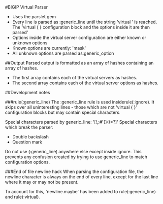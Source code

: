 #BIGIP Virtual Parser
- Uses the parslet gem
- Every line is parsed as :generic_line until the string 'virtual ' is reached. 
  The 'virtual { } configuration block and the options inside it are then 
  parsed'
- Options inside the virtual server configuration are either known or unknown 
  options
- Known options are currently: 'mask'
- All unknown options are parsed as:generic_option

##Output
Parsed output is formatted as an array of hashes containing an array of hashes.

 - The first array contains each of the virtual servers as hashes.
 - The second array contains each of the virtual server options as hashes.

##Development notes

###rule(:generic_line)
The :generic_line rule is used insiderule(:ignore). It skips over all 
uninteresting lines - those which are not 'virtual { }' configuration blocks 
but may contain special characters.

Special characters parsed by generic_line: '[!,:#'{}()*?]'
Special characters which break the parser:

 - Double backslash
 - Question mark

Do not use (:generic_line) anywhere else except inside ignore. This prevents
any confusion created by trying to use generic_line to match configuration 
options.

###End of file newline hack
When parsing the configuration file, the newline character is always on the 
end of every line, except for the last line where it may or may not be present.

To account for this, 'newline.maybe' has been 
added to rule(:generic_line) and rule(:virtual).